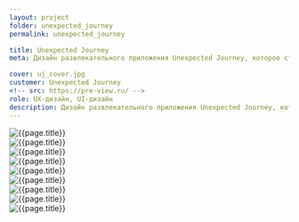 ```yaml
---
layout: project
folder: unexpected_journey
permalink: unexpected_journey

title: Unexpected Journey
meta: Дизайн развлекательного приложения Unexpected Journey, которое строит интересные маршруты по городу.

cover: uj_cover.jpg
customer: Unexpected Journey
<!-- src: https://pre-view.ru/ -->
role: UX-дизайн, UI-дизайн
description: Дизайн развлекательного приложения Unexpected Journey, которое строит интересные маршруты по городу.
---
```


<!-- ![{{page.title}} - скриншот 1]({{site.baseurl}}/img/project_img/{{page.folder}}/uj_lojp.png) -->
<div class="row">
  <div class="col-md-6"><img src="{{site.baseurl}}/img/project_img/{{page.folder}}/uj_1.jpg" alt="{{page.title}}"></div>
  <div class="col-md-6"><img src="{{site.baseurl}}/img/project_img/{{page.folder}}/uj_2.jpg" alt="{{page.title}}"></div>
  <div class="col-md-6"><img src="{{site.baseurl}}/img/project_img/{{page.folder}}/uj_3.jpg" alt="{{page.title}}"></div>
  <div class="col-md-6"><img src="{{site.baseurl}}/img/project_img/{{page.folder}}/uj_4.jpg" alt="{{page.title}}"></div>
  <div class="col-md-6"><img src="{{site.baseurl}}/img/project_img/{{page.folder}}/uj_5.jpg" alt="{{page.title}}"></div>
  <div class="col-md-6"><img src="{{site.baseurl}}/img/project_img/{{page.folder}}/uj_6.jpg" alt="{{page.title}}"></div>
  <div class="col-md-6"><img src="{{site.baseurl}}/img/project_img/{{page.folder}}/uj_7.jpg" alt="{{page.title}}"></div>
  <div class="col-md-6"><img src="{{site.baseurl}}/img/project_img/{{page.folder}}/uj_8.jpg" alt="{{page.title}}"></div>
  <div class="col-md-6"><img src="{{site.baseurl}}/img/project_img/{{page.folder}}/uj_9.jpg" alt="{{page.title}}"></div>
</div>

<!-- ![{{page.title}} - скриншот 1]({{site.baseurl}}/img/project_img/{{page.folder}}/uj_1.jpg)
![{{page.title}} - скриншот 2]({{site.baseurl}}/img/project_img/{{page.folder}}/uj_2.jpg)
![{{page.title}} - скриншот 3]({{site.baseurl}}/img/project_img/{{page.folder}}/uj_3.jpg)
![{{page.title}} - скриншот 4]({{site.baseurl}}/img/project_img/{{page.folder}}/uj_4.jpg)
![{{page.title}} - скриншот 5]({{site.baseurl}}/img/project_img/{{page.folder}}/uj_5.jpg)
![{{page.title}} - скриншот 6]({{site.baseurl}}/img/project_img/{{page.folder}}/uj_6.jpg)
![{{page.title}} - скриншот 7]({{site.baseurl}}/img/project_img/{{page.folder}}/uj_7.jpg)
![{{page.title}} - скриншот 8]({{site.baseurl}}/img/project_img/{{page.folder}}/uj_8.jpg)
![{{page.title}} - скриншот 9]({{site.baseurl}}/img/project_img/{{page.folder}}/uj_9.jpg) -->


